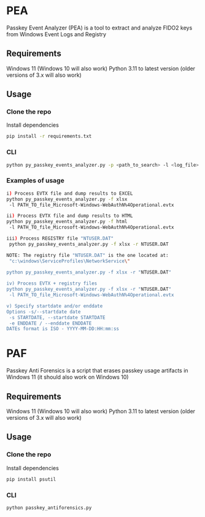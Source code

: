 # PEA

Passkey Event Analyzer (PEA) is a tool to extract and analyze FIDO2 keys from Windows Event Logs and Registry

## Requirements

Windows 11 (Windows 10 will also work)
Python 3.11 to latest version (older versions of 3.x will also work)

## Usage

### Clone the repo

Install dependencies

```sh
pip install -r requirements.txt
```

### CLI

```sh
python py_passkey_events_analyzer.py -p <path_to_search> -l <log_file> -r <registry_file> -f <csv | html | xlsx> -o <output_folder> -s <start_date_filter> -e <end_date_filter>
```

### Examples of usage

```sh
i) Process EVTX file and dump results to EXCEL
python py_passkey_events_analyzer.py -f xlsx 
 -l PATH_TO_file_Microsoft-Windows-WebAuthN%4Operational.evtx

ii) Process EVTX file and dump results to HTML
python py_passkey_events_analyzer.py -f html 
 -l PATH_TO_file_Microsoft-Windows-WebAuthN%4Operational.evtx

iii) Process REGISTRY file "NTUSER.DAT"
 python py_passkey_events_analyzer.py -f xlsx -r NTUSER.DAT

NOTE: The registry file "NTUSER.DAT" is the one located at: 
 "c:\windows\ServiceProfiles\NetworkService\"

python py_passkey_events_analyzer.py -f xlsx -r "NTUSER.DAT"
 
iv) Process EVTX + registry files
python py_passkey_events_analyzer.py -f xlsx -r "NTUSER.DAT" 
 -l PATH_TO_file_Microsoft-Windows-WebAuthN%4Operational.evtx

v) Specify startdate and/or enddate
Options -s/--startdate date
 -s STARTDATE, --startdate STARTDATE
 -e ENDDATE / --enddate ENDDATE
DATEs format is ISO - YYYY-MM-DD:HH:mm:ss

```

# PAF

Passkey Anti Forensics is a script that erases passkey usage artifacts in Windows 11 (it should also work on Windows 10)

## Requirements

Windows 11 (Windows 10 will also work)
Python 3.11 to latest version (older versions of 3.x will also work)

## Usage

### Clone the repo

Install dependencies

```sh
pip install psutil
```

### CLI

```sh
python passkey_antiforensics.py
```
